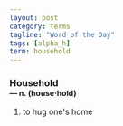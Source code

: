 ```yaml
---
layout: post
category: terms
tagline: "Word of the Day"
tags: [alpha_h]
term: household
---
```


<h3>Household<br/> <small>&mdash; n. (house<span>&middot;</span>hold)</small></h3>
<p><ol><li>to hug one's home</li>
</ol></p>
